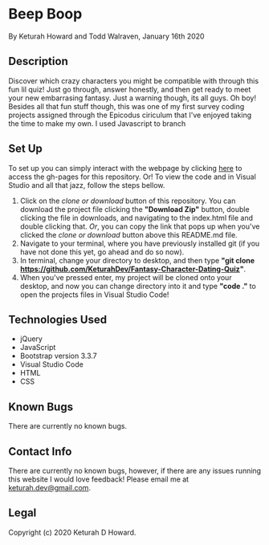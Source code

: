 # Beep Boop
By Keturah Howard and Todd Walraven, January 16th 2020

## Description
  Discover which crazy characters you might be compatible with through this fun lil quiz! Just go through, answer honestly, and then get ready to meet your new embarrasing fantasy. Just a warning though, its all guys. Oh boy! Besides all that fun stuff though, this was one of my first survey coding projects assigned through the Epicodus ciriculum that I've enjoyed taking the time to make my own. I used Javascript to branch 


## Set Up 
  To set up you can simply interact with the webpage by clicking [here](https://keturahdev.github.io/) to access the gh-pages for this repository. Or! To view the code and in Visual Studio and all that jazz, follow the steps bellow. 
  1. Click on the *clone or download* button of this repository. You can download the project file clicking the **"Download Zip"** button, double clicking the file in downloads, and navigating to the index.html file and double clicking that. *Or*, you can copy the link that pops up when you've clicked the *clone or download* button above this README.md file.
  2. Navigate to your terminal, where you have previously installed git (if you have not done this yet, go ahead and do so now).
  3. In terminal, change your directory to desktop, and then type **"git clone https://github.com/KeturahDev/Fantasy-Character-Dating-Quiz"**.
  4. When you've pressed enter, my project will be cloned onto your desktop, and now you can change directory into it and type **"code ."** to open the projects files in Visual Studio Code!

## Technologies Used
* jQuery
* JavaScript
* Bootstrap version 3.3.7
* Visual Studio Code
* HTML
* CSS

## Known Bugs
There are currently no known bugs.

## Contact Info 
There are currently no known bugs, however, if there are any issues running this website I would love feedback! Please email me at keturah.dev@gmail.com.

## Legal

Copyright (c) 2020 Keturah D Howard.